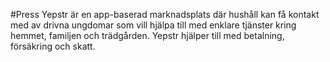 #Press
Yepstr är en app-baserad marknadsplats där hushåll kan få kontakt med av drivna ungdomar som vill hjälpa till med enklare tjänster kring hemmet, familjen och trädgården. Yepstr hjälper till med betalning, försäkring och skatt.